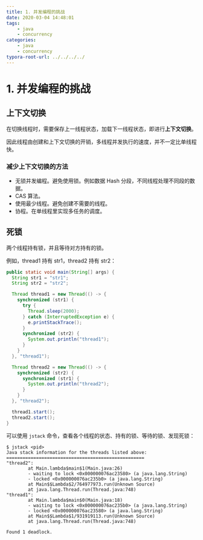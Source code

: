```yaml
---
title: 1. 并发编程的挑战
date: 2020-03-04 14:48:01
tags:
	- java
	- concurrency
categories:
	- java	
	- concurrency
typora-root-url: ../../../../
---
```


# 1. 并发编程的挑战

## 上下文切换

在切换线程时，需要保存上一线程状态，加载下一线程状态，即进行**上下文切换**。

因此线程由创建和上下文切换的开销，多线程并发执行的速度，并不一定比单线程快。

### 减少上下文切换的方法

- 无锁并发编程。避免使用锁。例如数据 Hash 分段，不同线程处理不同段的数据。
- CAS 算法。
- 使用最少线程。避免创建不需要的线程。
- 协程。在单线程里实现多任务的调度。

## 死锁

两个线程持有锁，并且等待对方持有的锁。

例如，thread1 持有 str1，thread2 持有 str2：

```java
public static void main(String[] args) {
  String str1 = "str1";
  String str2 = "str2";

  Thread thread1 = new Thread(() -> {
    synchronized (str1) {
      try {
        Thread.sleep(2000);
      } catch (InterruptedException e) {
        e.printStackTrace();
      }
      synchronized (str2) {
        System.out.println("thread1");
      }
    }
  }, "thread1");

  Thread thread2 = new Thread(() -> {
    synchronized (str2) {
      synchronized (str1) {
        System.out.println("thread2");
      }
    }
  }, "thread2");

  thread1.start();
  thread2.start();
}
```

可以使用 `jstack` 命令，查看各个线程的状态、持有的锁、等待的锁、发现死锁：

```shell
$ jstack <pid>
Java stack information for the threads listed above:
===================================================
"thread2":
        at Main.lambda$main$1(Main.java:26)
        - waiting to lock <0x000000076ac23580> (a java.lang.String)
        - locked <0x000000076ac235b0> (a java.lang.String)
        at Main$$Lambda$2/764977973.run(Unknown Source)
        at java.lang.Thread.run(Thread.java:748)
"thread1":
        at Main.lambda$main$0(Main.java:18)
        - waiting to lock <0x000000076ac235b0> (a java.lang.String)
        - locked <0x000000076ac23580> (a java.lang.String)
        at Main$$Lambda$1/931919113.run(Unknown Source)
        at java.lang.Thread.run(Thread.java:748)

Found 1 deadlock.
```
